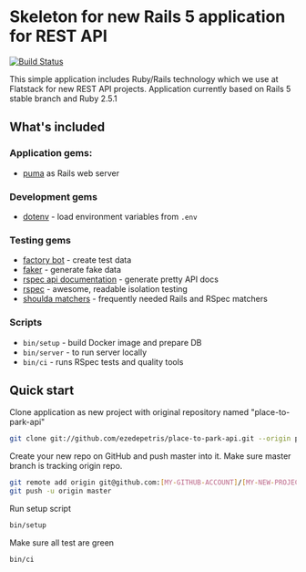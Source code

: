 # Skeleton for new Rails 5 application for REST API

[![Build Status](https://semaphoreci.com/api/v1/ezedepetris/place-to-park-api/branches/master/badge.svg)](https://semaphoreci.com/ezedepetris/place-to-park-api)

This simple application includes Ruby/Rails technology which we use at Flatstack for new REST API projects. Application currently based on Rails 5 stable branch and Ruby 2.5.1

## What's included

### Application gems:

* [puma](https://github.com/puma/puma) as Rails web server

### Development gems

* [dotenv](https://github.com/bkeepers/dotenv) - load environment variables from `.env`

### Testing gems

* [factory bot](https://github.com/thoughtbot/factory_bot) - create test data
* [faker](https://github.com/stympy/faker) - generate fake data
* [rspec api documentation](https://github.com/zipmark/rspec_api_documentation) - generate pretty API docs
* [rspec](https://github.com/rspec/rspec) - awesome, readable isolation testing
* [shoulda matchers](http://github.com/thoughtbot/shoulda-matchers) - frequently needed Rails and RSpec matchers

### Scripts

* `bin/setup` - build Docker image and prepare DB
* `bin/server` - to run server locally
* `bin/ci` - runs RSpec tests and quality tools

## Quick start

Clone application as new project with original repository named "place-to-park-api"

```bash
git clone git://github.com/ezedepetris/place-to-park-api.git --origin place-to-park-api [MY-NEW-PROJECT]
```

Create your new repo on GitHub and push master into it.
Make sure master branch is tracking origin repo.

```bash
git remote add origin git@github.com:[MY-GITHUB-ACCOUNT]/[MY-NEW-PROJECT].git
git push -u origin master
```

Run setup script

```bash
bin/setup
```

Make sure all test are green

```bash
bin/ci
```